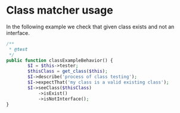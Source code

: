 # Class matcher usage

In the following example we check that given class exists and not an interface.

```php
/**
 * @test
 */
public function classExampleBehavior() {
        $I = $this->tester;
        $thisClass = get_class($this);
        $I->describe('process of class testing');
        $I->expectThat('my class is a valid existing class');
        $I->seeClass($thisClass)
            ->isExist()
            ->isNotInterface();
}
```